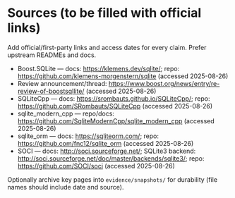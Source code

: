# Sources (to be filled with official links)

Add official/first-party links and access dates for every claim. Prefer upstream READMEs and docs.

- Boost.SQLite — docs: https://klemens.dev/sqlite/; repo: https://github.com/klemens-morgenstern/sqlite (accessed 2025-08-26)
- Review announcement/thread: https://www.boost.org/news/entry/re-review-of-boostsqllite/ (accessed 2025-08-26)
- SQLiteCpp — docs: https://srombauts.github.io/SQLiteCpp/; repo: https://github.com/SRombauts/SQLiteCpp (accessed 2025-08-26)
- sqlite_modern_cpp — repo/docs: https://github.com/SqliteModernCpp/sqlite_modern_cpp (accessed 2025-08-26)
- sqlite_orm — docs: https://sqliteorm.com/; repo: https://github.com/fnc12/sqlite_orm (accessed 2025-08-26)
- SOCI — docs: http://soci.sourceforge.net/; SQLite3 backend: http://soci.sourceforge.net/doc/master/backends/sqlite3/; repo: https://github.com/SOCI/soci (accessed 2025-08-26)

Optionally archive key pages into `evidence/snapshots/` for durability (file names should include date and source).
